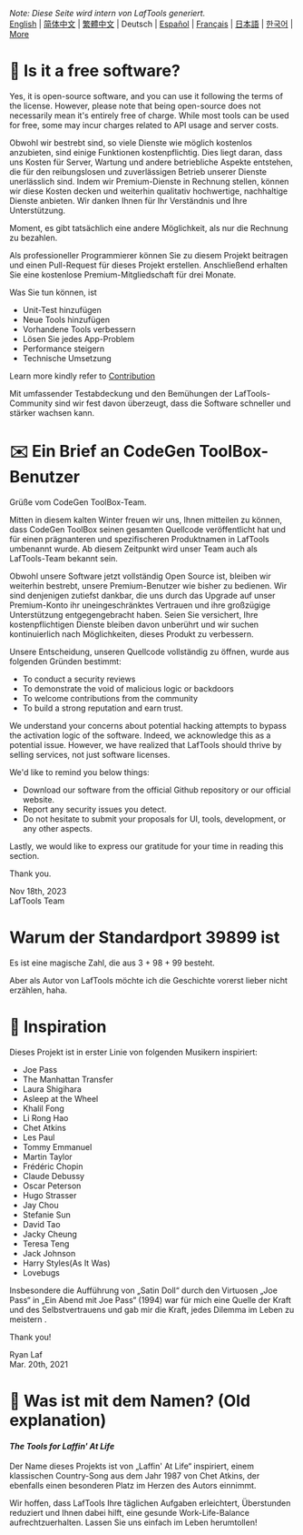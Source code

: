 <i>Note: Diese Seite wird intern von LafTools generiert.</i> <br/> [English](/docs/en_US/FAQ.md)  |  [简体中文](/docs/zh_CN/FAQ.md)  |  [繁體中文](/docs/zh_HK/FAQ.md)  |  Deutsch  |  [Español](/docs/es/FAQ.md)  |  [Français](/docs/fr/FAQ.md)  |  [日本語](/docs/ja/FAQ.md)  |  [한국어](/docs/ko/FAQ.md) | [More](/docs/) <br/>

# 🙋 Is it a free software?

Yes, it is open-source software, and you can use it following the terms of the license. However, please note that being open-source does not necessarily mean it's entirely free of charge. While most tools can be used for free, some may incur charges related to API usage and server costs.

Obwohl wir bestrebt sind, so viele Dienste wie möglich kostenlos anzubieten, sind einige Funktionen kostenpflichtig. Dies liegt daran, dass uns Kosten für Server, Wartung und andere betriebliche Aspekte entstehen, die für den reibungslosen und zuverlässigen Betrieb unserer Dienste unerlässlich sind. Indem wir Premium-Dienste in Rechnung stellen, können wir diese Kosten decken und weiterhin qualitativ hochwertige, nachhaltige Dienste anbieten. Wir danken Ihnen für Ihr Verständnis und Ihre Unterstützung.

Moment, es gibt tatsächlich eine andere Möglichkeit, als nur die Rechnung zu bezahlen.

Als professioneller Programmierer können Sie zu diesem Projekt beitragen und einen Pull-Request für dieses Projekt erstellen. Anschließend erhalten Sie eine kostenlose Premium-Mitgliedschaft für drei Monate.

Was Sie tun können, ist

- Unit-Test hinzufügen
- Neue Tools hinzufügen
- Vorhandene Tools verbessern
- Lösen Sie jedes App-Problem
- Performance steigern
- Technische Umsetzung

Learn more kindly refer to [Contribution](CONTRIBUTION.md)

Mit umfassender Testabdeckung und den Bemühungen der LafTools-Community sind wir fest davon überzeugt, dass die Software schneller und stärker wachsen kann.

# ✉️ Ein Brief an CodeGen ToolBox-Benutzer

Grüße vom CodeGen ToolBox-Team.

Mitten in diesem kalten Winter freuen wir uns, Ihnen mitteilen zu können, dass CodeGen ToolBox seinen gesamten Quellcode veröffentlicht hat und für einen prägnanteren und spezifischeren Produktnamen in LafTools umbenannt wurde. Ab diesem Zeitpunkt wird unser Team auch als LafTools-Team bekannt sein.

Obwohl unsere Software jetzt vollständig Open Source ist, bleiben wir weiterhin bestrebt, unsere Premium-Benutzer wie bisher zu bedienen. Wir sind denjenigen zutiefst dankbar, die uns durch das Upgrade auf unser Premium-Konto ihr uneingeschränktes Vertrauen und ihre großzügige Unterstützung entgegengebracht haben. Seien Sie versichert, Ihre kostenpflichtigen Dienste bleiben davon unberührt und wir suchen kontinuierlich nach Möglichkeiten, dieses Produkt zu verbessern.

Unsere Entscheidung, unseren Quellcode vollständig zu öffnen, wurde aus folgenden Gründen bestimmt:

- To conduct a security reviews
- To demonstrate the void of malicious logic or backdoors
- To welcome contributions from the community
- To build a strong reputation and earn trust.

We understand your concerns about potential hacking attempts to bypass the activation logic of the software. Indeed, we acknowledge this as a potential issue. However, we have realized that LafTools should thrive by selling services, not just software licenses.

We'd like to remind you below things:

- Download our software from the official Github repository or our official website.
- Report any security issues you detect.
- Do not hesitate to submit your proposals for UI, tools, development, or any other aspects.

Lastly, we would like to express our gratitude for your time in reading this section.

Thank you.

Nov 18th, 2023  
LafTools Team

# Warum der Standardport 39899 ist

Es ist eine magische Zahl, die aus 3 + 98 + 99 besteht.

Aber als Autor von LafTools möchte ich die Geschichte vorerst lieber nicht erzählen, haha.

# 🎷 Inspiration

Dieses Projekt ist in erster Linie von folgenden Musikern inspiriert:

- Joe Pass
- The Manhattan Transfer
- Laura Shigihara
- Asleep at the Wheel
- Khalil Fong
- Li Rong Hao
- Chet Atkins
- Les Paul
- Tommy Emmanuel
- Martin Taylor
- Frédéric Chopin
- Claude Debussy
- Oscar Peterson
- Hugo Strasser
- Jay Chou
- Stefanie Sun
- David Tao
- Jacky Cheung
- Teresa Teng
- Jack Johnson
- Harry Styles(As It Was)
- Lovebugs

Insbesondere die Aufführung von „Satin Doll“ durch den Virtuosen „Joe Pass“ in „Ein Abend mit Joe Pass“ (1994) war für mich eine Quelle der Kraft und des Selbstvertrauens und gab mir die Kraft, jedes Dilemma im Leben zu meistern .

Thank you!

Ryan Laf  
Mar. 20th, 2021

# 🌱 Was ist mit dem Namen? (Old explanation)

#### _The Tools for Laffin' At Life_

Der Name dieses Projekts ist von „Laffin' At Life“ inspiriert, einem klassischen Country-Song aus dem Jahr 1987 von Chet Atkins, der ebenfalls einen besonderen Platz im Herzen des Autors einnimmt.

Wir hoffen, dass LafTools Ihre täglichen Aufgaben erleichtert, Überstunden reduziert und Ihnen dabei hilft, eine gesunde Work-Life-Balance aufrechtzuerhalten. Lassen Sie uns einfach im Leben herumtollen!
